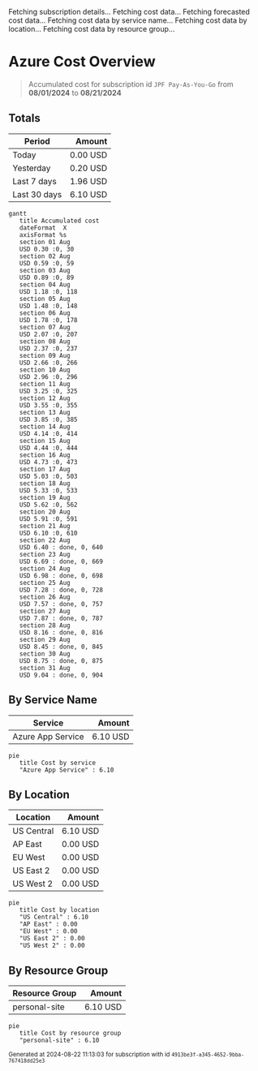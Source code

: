 Fetching subscription details...
Fetching cost data...
Fetching forecasted cost data...
Fetching cost data by service name...
Fetching cost data by location...
Fetching cost data by resource group...
# Azure Cost Overview

> Accumulated cost for subscription id `JPF Pay-As-You-Go` from **08/01/2024** to **08/21/2024**

## Totals

|Period|Amount|
|---|---:|
|Today|0.00 USD|
|Yesterday|0.20 USD|
|Last 7 days|1.96 USD|
|Last 30 days|6.10 USD|

```mermaid
gantt
   title Accumulated cost
   dateFormat  X
   axisFormat %s
   section 01 Aug
   USD 0.30 :0, 30
   section 02 Aug
   USD 0.59 :0, 59
   section 03 Aug
   USD 0.89 :0, 89
   section 04 Aug
   USD 1.18 :0, 118
   section 05 Aug
   USD 1.48 :0, 148
   section 06 Aug
   USD 1.78 :0, 178
   section 07 Aug
   USD 2.07 :0, 207
   section 08 Aug
   USD 2.37 :0, 237
   section 09 Aug
   USD 2.66 :0, 266
   section 10 Aug
   USD 2.96 :0, 296
   section 11 Aug
   USD 3.25 :0, 325
   section 12 Aug
   USD 3.55 :0, 355
   section 13 Aug
   USD 3.85 :0, 385
   section 14 Aug
   USD 4.14 :0, 414
   section 15 Aug
   USD 4.44 :0, 444
   section 16 Aug
   USD 4.73 :0, 473
   section 17 Aug
   USD 5.03 :0, 503
   section 18 Aug
   USD 5.33 :0, 533
   section 19 Aug
   USD 5.62 :0, 562
   section 20 Aug
   USD 5.91 :0, 591
   section 21 Aug
   USD 6.10 :0, 610
   section 22 Aug
   USD 6.40 : done, 0, 640
   section 23 Aug
   USD 6.69 : done, 0, 669
   section 24 Aug
   USD 6.98 : done, 0, 698
   section 25 Aug
   USD 7.28 : done, 0, 728
   section 26 Aug
   USD 7.57 : done, 0, 757
   section 27 Aug
   USD 7.87 : done, 0, 787
   section 28 Aug
   USD 8.16 : done, 0, 816
   section 29 Aug
   USD 8.45 : done, 0, 845
   section 30 Aug
   USD 8.75 : done, 0, 875
   section 31 Aug
   USD 9.04 : done, 0, 904
```

## By Service Name

|Service|Amount|
|---|---:|
|Azure App Service|6.10 USD|

```mermaid
pie
   title Cost by service
   "Azure App Service" : 6.10
```

## By Location

|Location|Amount|
|---|---:|
|US Central|6.10 USD|
|AP East|0.00 USD|
|EU West|0.00 USD|
|US East 2|0.00 USD|
|US West 2|0.00 USD|

```mermaid
pie
   title Cost by location
   "US Central" : 6.10
   "AP East" : 0.00
   "EU West" : 0.00
   "US East 2" : 0.00
   "US West 2" : 0.00
```

## By Resource Group

|Resource Group|Amount|
|---|---:|
|personal-site|6.10 USD|

```mermaid
pie
   title Cost by resource group
   "personal-site" : 6.10
```

<sup>Generated at 2024-08-22 11:13:03 for subscription with id `4913be3f-a345-4652-9bba-767418dd25e3`</sup>
